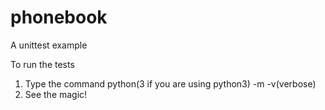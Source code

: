 # phonebook
A unittest example


To run the tests

1. Type the command python(3 if you are using python3) -m -v(verbose)
2. See the magic!
